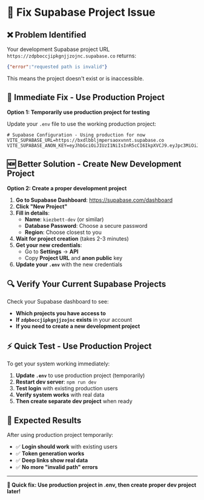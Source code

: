 # 🚨 Fix Supabase Project Issue

## ❌ **Problem Identified**
Your development Supabase project URL `https://zdpboccjipkgnjjzojnc.supabase.co` returns:
```json
{"error":"requested path is invalid"}
```

This means the project doesn't exist or is inaccessible.

## 🔧 **Immediate Fix - Use Production Project**

**Option 1: Temporarily use production project for testing**

Update your `.env` file to use the working production project:

```env
# Supabase Configuration - Using production for now
VITE_SUPABASE_URL=https://bxdlbbljmpersaoxvnnt.supabase.co
VITE_SUPABASE_ANON_KEY=eyJhbGciOiJIUzI1NiIsInR5cCI6IkpXVCJ9.eyJpc3MiOiJzdXBhYmFzZSIsInJlZiI6ImJ4ZGxiYmxqbXBlcnNhb3h2bm50Iiwicm9sZSI6ImFub24iLCJpYXQiOjE3MjY1ODQzMTIsImV4cCI6MjA0MjE2MDMxMn0.8XeTJKWtGQGA094yFmd_4Mbk_yh5MFQX1FlQODlln2g
```

## 🆕 **Better Solution - Create New Development Project**

**Option 2: Create a proper development project**

1. **Go to Supabase Dashboard**: https://supabase.com/dashboard
2. **Click "New Project"**
3. **Fill in details**:
   - **Name**: `kiezbett-dev` (or similar)
   - **Database Password**: Choose a secure password
   - **Region**: Choose closest to you
4. **Wait for project creation** (takes 2-3 minutes)
5. **Get your new credentials**:
   - Go to **Settings** → **API**
   - Copy **Project URL** and **anon public** key
6. **Update your `.env`** with the new credentials

## 🔍 **Verify Your Current Supabase Projects**

Check your Supabase dashboard to see:
- **Which projects you have access to**
- **If `zdpboccjipkgnjjzojnc` exists** in your account
- **If you need to create a new development project**

## ⚡ **Quick Test - Use Production Project**

To get your system working immediately:

1. **Update `.env`** to use production project (temporarily)
2. **Restart dev server**: `npm run dev`
3. **Test login** with existing production users
4. **Verify system works** with real data
5. **Then create separate dev project** when ready

## 🎯 **Expected Results**

After using production project temporarily:
- ✅ **Login should work** with existing users
- ✅ **Token generation works** 
- ✅ **Deep links show real data**
- ✅ **No more "invalid path" errors**

---

**🚀 Quick fix: Use production project in .env, then create proper dev project later!**